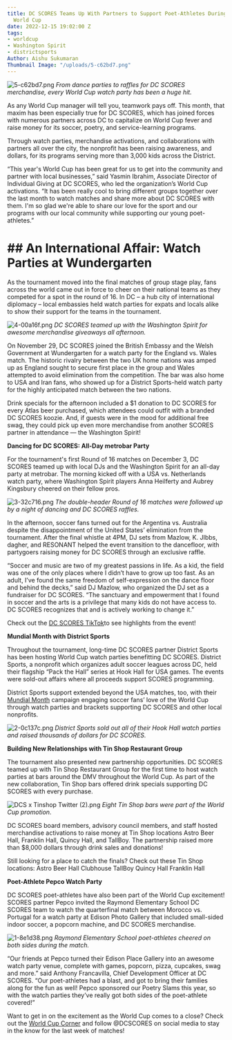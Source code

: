 ```yaml
---
title: DC SCORES Teams Up With Partners to Support Poet-Athletes During the 2022 Men’s
  World Cup
date: 2022-12-15 19:02:00 Z
tags:
- worldcup
- Washington Spirit
- districtsports
Author: Aishu Sukumaran
Thumbnail Image: "/uploads/5-c62bd7.png"
---
```


![5-c62bd7.png](/uploads/5-c62bd7.png)
*From dance parties to raffles for DC SCORES merchandise, every World Cup watch party has been a huge hit.*












As any World Cup manager will tell you, teamwork pays off. This month, that maxim has been especially true for DC SCORES, which has joined forces with numerous partners across DC to capitalize on World Cup fever and raise money for its soccer, poetry, and service-learning programs.

Through watch parties, merchandise activations, and collaborations with partners all over the city, the nonprofit has been raising awareness, and dollars, for its programs serving more than 3,000 kids across the District.

“This year's World Cup has been great for us to get into the community and partner with local businesses,” said Yasmin Ibrahim, Associate Director of Individual Giving at DC SCORES, who led the organization’s World Cup activations. “It has been really cool to bring different groups together over the last month to watch matches and share more about DC SCORES with them.  I'm so glad we're able to share our love for the sport and our programs with our local community while supporting our young poet-athletes.”

# ## **An International Affair: Watch Parties at Wundergarten**

As the tournament moved into the final matches of group stage play, fans across the world came out in force to cheer on their national teams as they competed for a spot in the round of 16. In DC – a hub city of international diplomacy – local embassies held watch parties for expats and locals alike to show their support for the teams in the tournament.

![4-00a16f.png](/uploads/4-00a16f.png)
*DC SCORES teamed up with the Washington Spirit for awesome merchandise giveaways all afternoon.*

On November 29, DC SCORES joined the British Embassy and the Welsh Government at Wundergarten for a watch party for the England vs. Wales match. The historic rivalry between the two UK home nations was amped up as England sought to secure first place in the group and Wales attempted to avoid elimination from the competition. The bar was also home to USA and Iran fans, who showed up for a District Sports-held watch party for the highly anticipated match between the two nations.

Drink specials for the afternoon included a $1 donation to DC SCORES for every Atlas beer purchased, which attendees could outfit with a branded DC SCORES koozie. And, if guests were in the mood for additional free swag, they could pick up even more merchandise from another SCORES partner in attendance — the Washington Spirit!

**Dancing for DC SCORES: All-Day metrobar Party**

For the tournament's first Round of 16 matches on December 3, DC SCORES teamed up with local DJs and the Washington Spirit for an all-day party at metrobar. The morning kicked off with a USA vs. Netherlands watch party, where Washington Spirit players Anna Heilferty and Aubrey Kingsbury cheered on their fellow pros.

![3-32c716.png](/uploads/3-32c716.png)
*The double-header Round of 16 matches were followed up by a night of dancing and DC SCORES raffles.*

In the afternoon, soccer fans turned out for the Argentina vs. Australia despite the disappointment of the United States’ elimination from the tournament. After the final whistle at 4PM, DJ sets from Mazlow, K. JIbbs, dagher, and RESONANT helped the event transition to the dancefloor, with partygoers raising money for DC SCORES through an exclusive raffle.

“Soccer and music are two of my greatest passions in life. As a kid, the field was one of the only places where I didn’t have to grow up too fast. As an adult, I’ve found the same freedom of self-expression on the dance floor and behind the decks,” said DJ Mazlow, who organized the DJ set as a fundraiser for DC SCORES. “The sanctuary and empowerment that I found in soccer and the arts is a privilege that many kids do not have access to. DC SCORES recognizes that and is actively working to change it.”

Check out the [DC SCORES TikTok](https://www.tiktok.com/@dcscores)to see highlights from the event!

**Mundial Month with District Sports**

Throughout the tournament, long-time DC SCORES partner District Sports has been hosting World Cup watch parties benefitting DC SCORES. District Sports, a nonprofit which organizes adult soccer leagues across DC, held their flagship “Pack the Hall” series at Hook Hall for USA games. The events were sold-out affairs where all proceeds support SCORES programming.

District Sports support extended beyond the USA matches, too, with their [Mundial Month](https://districtsportssoccer.org/home-slider/mundialmonth/) campaign engaging soccer fans’ love of the World Cup through watch parties and brackets supporting DC SCORES and other local nonprofits.

![2-0c137c.png](/uploads/2-0c137c.png)
*District Sports sold out all of their Hook Hall watch parties and raised thousands of dollars for DC SCORES.*

**Building New Relationships with Tin Shop Restaurant Group**

The tournament also presented new partnership opportunities. DC SCORES teamed up with Tin Shop Restaurant Group for the first time to host watch parties at bars around the DMV throughout the World Cup. As part of the new collaboration, Tin Shop bars offered drink specials supporting DC SCORES with every purchase. 

![DCS x Tinshop Twitter (2).png](/uploads/DCS%20x%20Tinshop%20Twitter%20(2).png)
*Eight Tin Shop bars were part of the World Cup promotion.*

DC SCORES board members, advisory council members, and  staff hosted merchandise activations to raise money at Tin Shop locations Astro Beer Hall, Franklin Hall, Quincy Hall, and TallBoy. The partnership raised more than $8,000 dollars through drink sales and donations!

Still looking for a place to catch the finals? Check out these Tin Shop locations:
Astro Beer Hall
Clubhouse
TallBoy
Quincy Hall
Franklin Hall

**Poet-Athlete Pepco Watch Party**

DC SCORES poet-athletes have also been part of the World Cup excitement! SCORES partner Pepco invited the Raymond Elementary School DC SCORES team to watch the quarterfinal match between Morocco vs. Portugal for a watch party at Edison Photo Gallery that included small-sided indoor soccer, a popcorn machine, and DC SCORES merchandise.

![1-8e1d38.png](/uploads/1-8e1d38.png)
*Raymond Elementary School poet-athletes cheered on both sides during the match.*

“Our friends at Pepco turned their Edison Place Gallery into an awesome watch party venue, complete with games, popcorn, pizza, cupcakes, swag and more.” said Anthony Francavilla, Chief Development Officer at DC SCORES. “Our poet-athletes had a blast, and got to bring their families along for the fun as well! Pepco sponsored our Poetry Slams this year, so with the watch parties they’ve really got both sides of the poet-athlete covered!”

Want to get in on the excitement as the World Cup comes to a close? Check out the [World Cup Corner](https://give.dcscores.org/campaign/dc-scores-world-cup-corner/c443600) and follow @DCSCORES on social media to stay in the know for the last week of matches!